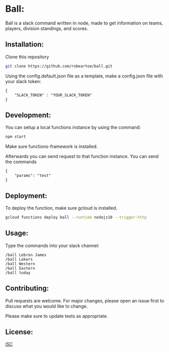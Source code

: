 # Ball:
Ball is a slack command written in node, made to get information on teams, players, division standings, and scores.

## Installation:
Clone this repository
```bash 
git clone https://github.com/robeartoe/ball.git
```
Using the config.default.json file as a template, make a config.json file with your slack token:
```
{
    "SLACK_TOKEN" : "YOUR_SLACK_TOKEN"
}
```

## Development:
You can setup a local functions instance by using the command:
```bash
npm start
```
Make sure functions-framework is installed.

Afterwards you can send request to that function instance.
You can send the commands 
```
{
	"params": "test"
}
```

## Deployment:
To deploy the function, make sure gcloud is installed.
```bash
gcloud functions deploy ball --runtime nodejs10 --trigger-http
```

## Usage:
Type the commands into your slack channel:
```
/ball Lebron James
/ball Lakers
/ball Western
/ball Eastern
/ball today
```

## Contributing:


Pull requests are welcome. For major changes, please open an issue first to discuss what you would like to change.

Please make sure to update tests as appropriate.

## License:
[ISC](https://choosealicense.com/licenses/isc/)